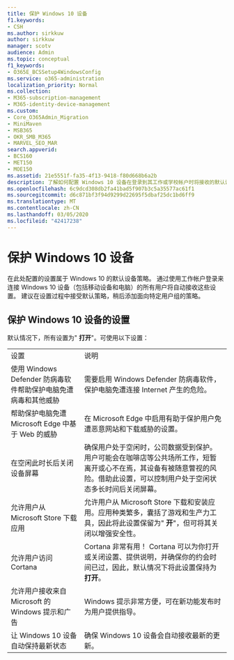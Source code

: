 ```yaml
---
title: 保护 Windows 10 设备
f1.keywords:
- CSH
ms.author: sirkkuw
author: sirkkuw
manager: scotv
audience: Admin
ms.topic: conceptual
f1_keywords:
- O365E_BCSSetup4WindowsConfig
ms.service: o365-administration
localization_priority: Normal
ms.collection:
- M365-subscription-management
- M365-identity-device-management
ms.custom:
- Core_O365Admin_Migration
- MiniMaven
- MSB365
- OKR_SMB_M365
- MARVEL_SEO_MAR
search.appverid:
- BCS160
- MET150
- MOE150
ms.assetid: 21e5551f-fa35-4f13-9418-f80d668b6a2b
description: 了解如何配置 Windows 10 设备在登录到其工作或学校帐户时将接收的默认设备策略的设置。
ms.openlocfilehash: 6c9dcd308db2fa41bad5f907b3c5a35577ac61f1
ms.sourcegitcommit: d6c871bf3f94d9299d22695f5dbaf25dc1bd6ff9
ms.translationtype: MT
ms.contentlocale: zh-CN
ms.lasthandoff: 03/05/2020
ms.locfileid: "42417238"
---
```

# <a name="secure-windows-10-devices"></a>保护 Windows 10 设备

在此处配置的设置属于 Windows 10 的默认设备策略。 通过使用工作帐户登录来连接 Windows 10 设备（包括移动设备和电脑）的所有用户将自动接收这些设置。 建议在设置过程中接受默认策略，稍后添加面向特定用户组的策略。
  
## <a name="settings-to-secure-windows-10-devices"></a>保护 Windows 10 设备的设置

默认情况下，所有设置为" **打开**"。可使用以下设置：
  
|||
|:-----|:-----|
|设置  <br/> |说明  <br/> |
|使用 Windows Defender 防病毒软件帮助保护电脑免遭病毒和其他威胁  <br/> |需要启用 Windows Defender 防病毒软件，保护电脑免遭连接 Internet 产生的危险。  <br/> |
|帮助保护电脑免遭 Microsoft Edge 中基于 Web 的威胁  <br/> |在 Microsoft Edge 中启用有助于保护用户免遭恶意网站和下载威胁的设置。  <br/> |
|在空闲此时长后关闭设备屏幕  <br/> |确保用户处于空闲时，公司数据受到保护。用户可能会在咖啡店等公共场所工作，短暂离开或心不在焉，其设备有被随意瞥视的风险。借助此设置，可以控制用户处于空闲状态多长时间后关闭屏幕。  <br/> |
|允许用户从 Microsoft Store 下载应用  <br/> |允许用户从 Microsoft Store 下载和安装应用。应用种类繁多，囊括了游戏和生产力工具，因此将此设置保留为" **开**"，但可将其关闭以增强安全性。  <br/> |
|允许用户访问 Cortana  <br/> |Cortana 非常有用！ Cortana 可以为你打开或关闭设置、提供说明，并确保你的约会时间已过，因此，默认情况下将此设置保持为**打开**。  <br/> |
|允许用户接收来自 Microsoft 的 Windows 提示和广告  <br/> |Windows 提示非常方便，可在新功能发布时为用户提供指导。  <br/> |
|让 Windows 10 设备自动保持最新状态  <br/> |确保 Windows 10 设备会自动接收最新的更新。  <br/> |
   

